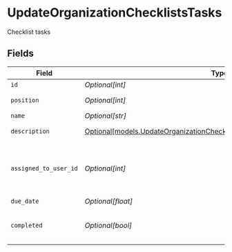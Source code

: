 # UpdateOrganizationChecklistsTasks

Checklist tasks


## Fields

| Field                                                                                                                                                        | Type                                                                                                                                                         | Required                                                                                                                                                     | Description                                                                                                                                                  |
| ------------------------------------------------------------------------------------------------------------------------------------------------------------ | ------------------------------------------------------------------------------------------------------------------------------------------------------------ | ------------------------------------------------------------------------------------------------------------------------------------------------------------ | ------------------------------------------------------------------------------------------------------------------------------------------------------------ |
| `id`                                                                                                                                                         | *Optional[int]*                                                                                                                                              | :heavy_minus_sign:                                                                                                                                           | Identifier                                                                                                                                                   |
| `position`                                                                                                                                                   | *Optional[int]*                                                                                                                                              | :heavy_minus_sign:                                                                                                                                           | Position of the task                                                                                                                                         |
| `name`                                                                                                                                                       | *Optional[str]*                                                                                                                                              | :heavy_minus_sign:                                                                                                                                           | Task name                                                                                                                                                    |
| `description`                                                                                                                                                | [Optional[models.UpdateOrganizationChecklistsOrganizationChecklistsDescription]](../models/updateorganizationchecklistsorganizationchecklistsdescription.md) | :heavy_minus_sign:                                                                                                                                           | Task description                                                                                                                                             |
| `assigned_to_user_id`                                                                                                                                        | *Optional[int]*                                                                                                                                              | :heavy_minus_sign:                                                                                                                                           | User identifier assigned to the checklist task                                                                                                               |
| `due_date`                                                                                                                                                   | *Optional[float]*                                                                                                                                            | :heavy_minus_sign:                                                                                                                                           | Due date                                                                                                                                                     |
| `completed`                                                                                                                                                  | *Optional[bool]*                                                                                                                                             | :heavy_minus_sign:                                                                                                                                           | Indicates if the checklist is completed                                                                                                                      |